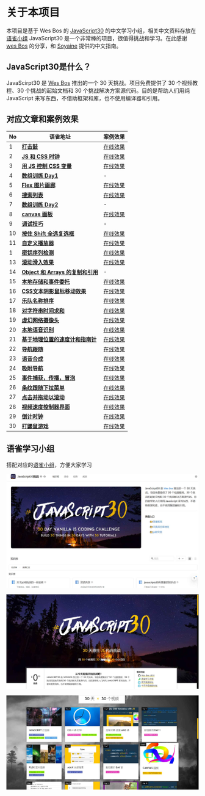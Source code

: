 # 关于本项目
本项目是基于 Wes Bos 的 [JavaScript30](https://github.com/wesbos/JavaScript30)  的中文学习小组，相关中文资料存放在[语雀小组](https://www.yuque.com/javascript30)
JavaScript30 是一个非常棒的项目，很值得挑战和学习。在此感谢 [wes Bos](https://github.com/wesbos) 的分享，和 [Soyaine](https://github.com/soyaine) 提供的中文指南。

## JavaScript30是什么？

JavaScirpt30 是 [Wes Bos](https://github.com/wesbos/JavaScript30) 推出的一个 30 天挑战。项目免费提供了 30 个视频教程、30 个挑战的起始文档和 30 个挑战解决方案源代码。目的是帮助人们用纯 JavaScript 来写东西，不借助框架和库，也不使用编译器和引用。

## 对应文章和案例效果
| No   | 语雀地址                                                     | 案例效果                                                     |
| ---- | ------------------------------------------------------------ | ------------------------------------------------------------ |
| 1    | [**打击鼓**](https://www.yuque.com/webproejcts/article/bmxxu3o1geardhla) | [在线效果](https://a-aronyang.github.io/JavaScript30/static//pages/day01%20Drum%20Kit/index.html) |
| 2    | [**JS 和 CSS 时钟**](https://www.yuque.com/webproejcts/article/naq5ourmihgclzef) | [在线效果](https://a-aronyang.github.io/JavaScript30/static/pages/day02%20JS%20and%20CSS%20Clock/index.html) |
| 3    | [**用 JS 控制 CSS 变量**](https://www.yuque.com/webproejcts/article/yeeofbfll5zmi2vo) | [在线效果](https://a-aronyang.github.io/JavaScript30/static/pages/day03%20CSS%20Variables/index.html) |
| 4    | [**数组训练 Day1**](https://www.yuque.com/webproejcts/article/fdxfu6vbf0vc4zix) | -                                                            |
| 5    | [**Flex 图片画廊**](https://www.yuque.com/webproejcts/article/mofb2w9loke5ra1u) | [在线效果](https://a-aronyang.github.io/JavaScript30/static/pages/day05%20flex%20gallery/index.html) |
| 6    | [**搜索列表**](https://www.yuque.com/webproejcts/article/zm5tkigg60vu5wit) | [在线效果](https://a-aronyang.github.io/JavaScript30/static/pages/day06%20Type%20Ahead/index.html) |
| 7    | [**数组训练 Day2**](https://www.yuque.com/webproejcts/article/kihdlmycbm86wonk) | -                                                            |
| 8    | [**canvas 画板**](https://www.yuque.com/webproejcts/article/sggka4gwrk00gl70) | [在线效果](https://a-aronyang.github.io/JavaScript30/static/pages/day08%20Fun%20with%20HTML5%20Canvas/index.html) |
| 9    | [**调试技巧**](https://www.yuque.com/webproejcts/article/mkc7ezx63o9vczw4) | -                                                            |
| 10   | [**按住 Shift 全选复选框**](https://www.yuque.com/webproejcts/article/ee7p9iqp7zr201qk) | [在线效果](https://a-aronyang.github.io/JavaScript30/static/pages/day10%20Hold%20Shift%20and%20Check%20Checkboxes/index.html) |
| 11   | [**自定义播放器**](https://www.yuque.com/webproejcts/article/sbvyl0adch3fq0yd) | [在线效果](https://a-aronyang.github.io/JavaScript30/static/pages/day11%20Custom%20Video%20Player/index.html) |
| 1    | [**密钥序列检测**](https://www.yuque.com/webproejcts/article/gmfp0sp7maipcy7s) | [在线效果](https://a-aronyang.github.io/JavaScript30/static//pages/day01%20Drum%20Kit/index.html) |
| 13   | [**滚动滑入效果**](https://www.yuque.com/webproejcts/article/ve7ln4ew6qxhlabc) | [在线效果](https://a-aronyang.github.io/JavaScript30/static/pages/day13%20Slide%20in%20on%20Scroll/index.html) |
| 14   | [**Object 和 Arrays 的复制和引用**](https://www.yuque.com/webproejcts/article/zk1yrply5tgu0frk) | -                                                            |
| 15   | [**本地存储和事件委托**](https://www.yuque.com/webproejcts/article/rxlq7a99wvb2h0ab) | [在线效果](https://a-aronyang.github.io/JavaScript30/static/pages/day15%20LocalStorage/index.html) |
| 16   | [**CSS文本阴影鼠标移动效果**](https://www.yuque.com/webproejcts/article/hr5aqgndszhndgn0) | [在线效果](https://a-aronyang.github.io/JavaScript30/static/pages/day16%20Mouse%20Move%20Shadow/index.html) |
| 17   | [**乐队名称排序**](https://www.yuque.com/webproejcts/article/yus3toivt5d3ukby) | [在线效果](https://a-aronyang.github.io/JavaScript30/static/pages/day17%20Sort%20Without%20Articles/index.html) |
| 18   | [**对字符串时间求和**](https://www.yuque.com/webproejcts/article/vf7fnxum733vgabv) | [在线效果](https://a-aronyang.github.io/JavaScript30/static//pages/day01%20Drum%20Kit/index.html) |
| 19   | [**虚幻网络摄像头**](https://www.yuque.com/webproejcts/article/znifvwmt5d1gi46f) | [在线效果](https://a-aronyang.github.io/JavaScript30/static/pages/day19%20Webcam%20Fun/index.html) |
| 20   | [**本地语音识别**](https://www.yuque.com/webproejcts/article/xbn2p61zr20uxw5g) | [在线效果](https://a-aronyang.github.io/JavaScript30/static/pages/day20%20Speech%20Detection/index.html) |
| 21   | [**基于地理位置的速度计和指南针**](https://www.yuque.com/webproejcts/article/hez73no8e7zs1iln) | [在线效果](https://a-aronyang.github.io/JavaScript30/static/pages/day21%20Geolocation/index.html) |
| 22   | [**导航跟随**](https://www.yuque.com/webproejcts/article/hpisxsbq6puetuiu) | [在线效果](https://a-aronyang.github.io/JavaScript30/static/pages/day22%20Follow%20Along%20Link%20Highlighter/index.html) |
| 23   | [**语音合成**](https://www.yuque.com/webproejcts/article/xbsq1qqkoknggyod) | [在线效果](https://a-aronyang.github.io/JavaScript30/static//pages/day23%20Speech%20Synthesis/index.html) |
| 24   | [**吸附导航**](https://www.yuque.com/webproejcts/article/stah82mexxqv345g) | [在线效果](https://a-aronyang.github.io/JavaScript30/static/pages/day24%20Sticky%20Nav/index.html) |
| 25   | [**事件捕获，传播，冒泡**](https://www.yuque.com/webproejcts/article/en82xw8ogg9tuq6f) | [在线效果](https://a-aronyang.github.io/JavaScript30/static/pages/day25%20Event%20Capture,%20Propagation,%20Bubbling%20and%20Once/index.html) |
| 26   | [**条纹跟随下拉菜单**](https://www.yuque.com/webproejcts/article/ab76yinglwphkb41) | [在线效果](https://a-aronyang.github.io/JavaScript30/static/pages/day26%20Stripe%20Follow%20Along%20Nav/index.html) |
| 27   | [**点击并拖动以滚动**](https://www.yuque.com/webproejcts/article/ehd2vd6nsvsdzkme) | [在线效果](https://a-aronyang.github.io/JavaScript30/static/pages/day27%20Click%20and%20Drag/index.html) |
| 28   | [**视频速度控制器界面**](https://yuque.com/webproejcts/article/qd09wvp3qtuk6zff) | [在线效果](https://a-aronyang.github.io/JavaScript30/static/pages/day28%20Video%20Speed%20Controller/index.html) |
| 29   | [**倒计时钟**](https://www.yuque.com/webproejcts/article/rlv1arhyf6kpmo0d) | [在线效果](https://a-aronyang.github.io/JavaScript30/static/pages/day29%20Countdown%20Timer/index.html) |
| 30   | [**打鼹鼠游戏**](https://www.yuque.com/webproejcts/article/whm2gogfa2ptn8t0) | [在线效果](https://a-aronyang.github.io/JavaScript30/static/pages/day30%20Whack%20A%20Mole/index.html) |



## 语雀学习小组

搭配对应的[语雀小组](https://www.yuque.com/javascript30)，方便大家学习

![](img/yuque.png)

![](img/js30-1.png)

![](img/js30-2.png)